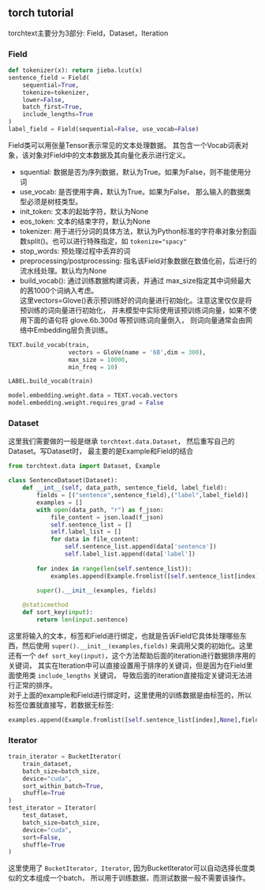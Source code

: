 ## torch tutorial
torchtext主要分为3部分: Field，Dataset，Iteration
### Field
```python
def tokenizer(x): return jieba.lcut(x)
sentence_field = Field(
    sequential=True,
    tokenize=tokenizer,
    lower=False,
    batch_first=True,
    include_lengths=True
)
label_field = Field(sequential=False, use_vocab=False)
```
Field类可以用张量Tensor表示常见的文本处理数据。 其包含一个Vocab词表对象，该对象对Field中的文本数据及其向量化表示进行定义。
- squential: 数据是否为序列数据，默认为True。如果为False，则不能使用分词  
- use_vocab: 是否使用字典，默认为True。如果为False， 那么输入的数据类型必须是树枝类型。  
- init_token: 文本的起始字符，默认为None  
- eos_token: 文本的结束字符，默认为None  
- tokenizer: 用于进行分词的具体方法，默认为Python标准的字符串对象分割函数split()。也可以进行特殊指定，如 `tokenize="spacy"`
- stop_words: 预处理过程中丢弃的词
- preprocessing/postprocessing: 指名该Field对象数据在数值化前，后进行的流水线处理。默认均为None
- build_vocab(): 通过训练数据构建词表，并通过 max_size指定其中词频最大的茜1000个词纳入考虑。  
这里vectors=Glove()表示预训练好的词向量进行初始化。注意这里仅仅是将预训练的词向量进行初始化，
并未模型中实际使用该预训练词向量，如果不使用下面的语句将 glove.6b.300d 等预训练词向量倒入，
则词向量通常会由网络中Embedding层负责训练。
```python
TEXT.build_vocab(train,
                 vectors = GloVe(name = '6B',dim = 300),
                 max_size = 10000,
                 min_freq = 10)

LABEL.build_vocab(train)
```

```python
model.embedding.weight.data = TEXT.vocab.vectors
model.embedding.weight.requires_grad = False
```
### Dataset
这里我们需要做的一般是继承 `torchtext.data.Dataset`， 然后重写自己的Dataset。写Dataset时，
最主要的是Example和Field的结合
```python
from torchtext.data import Dataset, Example

class SentenceDataset(Dataset):
    def __int__(self, data_path, sentence_field, label_field):
        fields = [("sentence",sentence_field),("label",label_field)]
        examples = []
        with open(data_path, "r") as f_json:
            file_content = json.load(f_json)
            self.sentence_list = []
            self.label_list = []
            for data in file_content:
                self.sentence_list.append(data['sentence'])
                self.label_list.append(data['label'])
                
        for index in range(len(self.sentence_list)):
            examples.append(Example.fromlist([self.sentence_list[index], self.label_list[index]], fields))

        super().__init__(examples, fields)
        
    @staticmethod
    def sort_key(input):
        return len(input.sentence)
```
这里将输入的文本，标签和Field进行绑定，也就是告诉Field它具体处理哪些东西，然后使用 `super().__init__(examples,fields)`
来调用父类的初始化。这里还有一个 `def sort_key(input)`，这个方法帮助后面的iteration进行数据排序用的关键词，
其实在Iteration中可以直接设置用于排序的关键词，但是因为在Field里面使用类 `include_lengths` 关键词，
导致后面的iteration直接指定关键词无法进行正常的排序。  
对于上面的example和Field进行绑定时，这里使用的训练数据是由标签的，所以标签位置就直接写，若数据无标签:
```python
examples.append(Example.fromlist([self.sentence_list[index],None],fields))
```

### Iterator
```python
train_iterator = BucketIterator(
    train_dataset,
    batch_size=batch_size,
    device="cuda",
    sort_within_batch=True,
    shuffle=True
)
test_iterator = Iterator(
    test_dataset,
    batch_size=batch_size,
    device="cuda",
    sort=False,
    shuffle=True
)
```
这里使用了 `BucketIterator, Iterator`, 因为BucketIterator可以自动选择长度类似的文本组成一个batch，
所以用于训练数据，而测试数据一般不需要该操作。